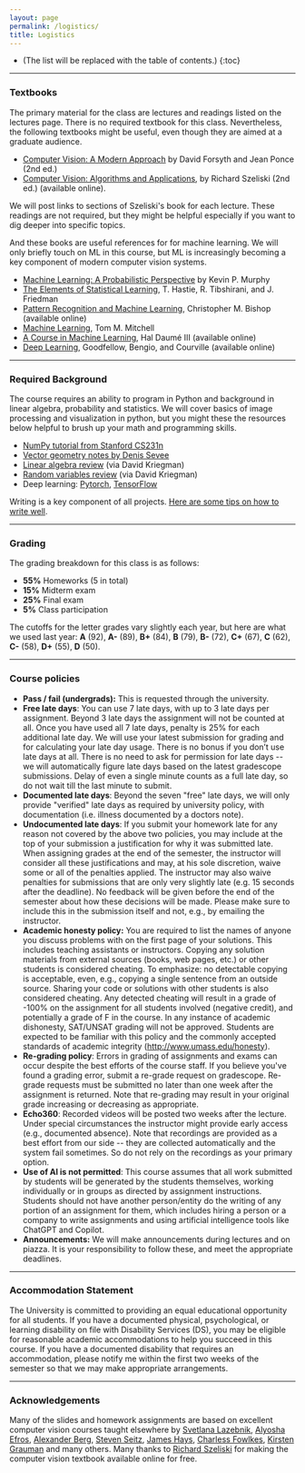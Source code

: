 ```yaml
---
layout: page
permalink: /logistics/
title: Logistics
---
```


* (The list will be replaced with the table of contents.)
{:toc}

***

### Textbooks
The primary material for the class are lectures and readings listed on the lectures page. There is no required textbook for this class. Nevertheless, the following textbooks might be useful, even though they are aimed at a graduate audience.

* [Computer Vision: A Modern Approach](http://luthuli.cs.uiuc.edu/~daf/book/book.html) by David Forsyth and Jean Ponce (2nd ed.)
* [Computer Vision: Algorithms and Applications](https://szeliski.org/Book/), by Richard Szeliski
  (2nd ed.) (available online).

We will post links to sections of Szeliski's book for each lecture. These readings are not required, but they might be helpful especially if you want to dig deeper into specific topics.

And these books are useful references for for machine learning. We will only briefly touch on ML in this course, but ML is increasingly becoming a key component of modern computer vision systems.
* [Machine Learning: A Probabilistic Perspective](https://probml.github.io/pml-book/) by Kevin P. Murphy
* [The Elements of Statistical Learning](https://hastie.su.domains/ElemStatLearn/), T. Hastie, R. Tibshirani, and
J. Friedman
* [Pattern Recognition and Machine
  Learning](https://www.microsoft.com/en-us/research/uploads/prod/2006/01/Bishop-Pattern-Recognition-and-Machine-Learning-2006.pdf),
  Christopher M. Bishop (available online)
* [Machine Learning](https://www.cs.cmu.edu/afs/cs.cmu.edu/user/mitchell/ftp/mlbook.html), Tom M. Mitchell
* [A Course in Machine Learning](http://ciml.info/), Hal Daumé III
  (available online)
* [Deep Learning](https://www.deeplearningbook.org/), Goodfellow,
  Bengio, and Courville (available online)

***

### Required Background

The course requires an ability to program in Python and
background in linear algebra, probability and statistics.
We will cover basics of image processing and visualization in python, but you might these the resources below helpful to brush up your math and programming skills.

* [NumPy tutorial from Stanford CS231n](https://cs231n.github.io/python-numpy-tutorial/)
* [Vector geometry notes by Denis Sevee](https://people.cs.umass.edu/~smaji/teaching/670/vectornotes.pdf)
* [Linear algebra review](https://cseweb.ucsd.edu/classes/wi05/cse252a/linear_algebra_review.pdf) (via David Kriegman)
* [Random variables review](https://cseweb.ucsd.edu/classes/wi05/cse252a/random_var_review.pdf) (via David Kriegman)
* Deep learning: [Pytorch](https://pytorch.org/), [TensorFlow](https://www.tensorflow.org/)

Writing is a key component of all projects. [Here are some tips on
how to write
well](https://docs.google.com/document/d/1cWY-L6Qu-wHKst69aDuJbi7Vtw472ZaSNHkrS_WyzqE/edit?usp=sharing).

***

### Grading

The grading breakdown for this class is as follows:

* **55%** Homeworks (5 in total)
* **15%** Midterm exam
* **25%** Final exam
* **5%** Class participation

The cutoffs for the letter grades vary slightly each year, but here are what we used last year: **A** (92), **A-** (89), **B+**
(84), **B** (79), **B-** (72), **C+** (67), **C** (62), **C-** (58), **D+** (55), **D** (50).

***
### Course policies

* **Pass / fail (undergrads):** This is requested through the university.
* **Free late days**: You can use 7 late days, with up to 3 late days per
  assignment. Beyond 3 late days the assignment will not be counted at all. Once you have used all 7 late days, penalty is 25% for each additional late day. We will use your latest submission for grading and for calculating your late day usage. There is no bonus if you don’t use late days at all. There is no need to ask for permission for late days -- we will automatically figure late days based on the latest gradescope submissions. Delay of even a single minute counts as a full late day, so do not wait till the last minute to submit.
* **Documented late days**:  Beyond the seven "free" late days, we will only provide "verified" late days as required by university policy, with documentation (i.e. illness documented by a doctors note).
* **Undocumented late days**: If you submit your homework late for any reason not covered by the above two policies, you may include at the top of your submission a justification for why it was submitted late. When assigning grades at the end of the semester, the instructor will consider all these justifications and may, at his sole discretion, waive some or all of the penalties applied. The instructor may also waive penalties for submissions that are only very slightly late (e.g. 15 seconds after the deadline). No feedback will be given before the end of the semester about how these decisions will be made. Please make sure to include this in the submission itself and not, e.g., by emailing the instructor.
* **Academic honesty policy:** You are required to list the names of anyone you discuss problems with on the first page of your solutions. This includes teaching assistants or instructors.  Copying any solution materials from external sources (books, web pages, etc.) or other students is considered cheating. To emphasize: no detectable copying is acceptable, even, e.g., copying a single sentence from an outside source. Sharing your code or solutions with other students is also considered cheating. Any detected cheating will result in a grade of -100% on the assignment for all students involved (negative credit), and potentially a grade of F in the course.
In any instance of academic dishonesty, SAT/UNSAT grading will not be approved.  Students are expected to be familiar with this policy and the commonly accepted standards of academic integrity (http://www.umass.edu/honesty).
* **Re-grading policy**: Errors in grading of assignments and exams can occur despite the best efforts of the course staff. If you believe you've found a grading error, submit a re-grade request on gradescope. Re-grade requests must be submitted no later than one week after the assignment is returned. Note that re-grading may result in your original grade increasing or decreasing as appropriate.
* **Echo360**: Recorded videos will be posted two weeks after the lecture. Under special circumstances the instructor might provide early access (e.g., documented absence). Note that recordings are provided as a best effort from our side -- they are collected automatically and  the system fail sometimes. So do not rely on the recordings as your primary option.
* **Use of AI is not permitted**: This course assumes that all work submitted by students will be generated by the students themselves, working individually or in groups as directed by assignment instructions. Students should not have another person/entity do the writing of any portion of an assignment for them, which includes hiring a person or a company to write assignments and using artificial intelligence tools like ChatGPT and Copilot.
* **Announcements:** We will make announcements during lectures and on piazza. It is your responsibility to follow these, and meet the appropriate deadlines.

***
### Accommodation Statement
The University is committed to providing an equal educational
opportunity for all students. If you have a documented physical,
psychological, or learning disability on file with Disability Services
(DS), you may be eligible for reasonable academic accommodations to
help you succeed in this course. If you have a documented disability
that requires an accommodation, please notify me within the first two
weeks of the semester so that we may make appropriate arrangements.

***
### Acknowledgements
Many of the slides and homework assignments are based on excellent
computer vision courses taught elsewhere by [Svetlana Lazebnik](https://slazebni.cs.illinois.edu/), [Alyosha
Efros](http://people.eecs.berkeley.edu/~efros/), [Alexander Berg](http://acberg.com/), [Steven Seitz](https://www.smseitz.com/), [James Hays](https://faculty.cc.gatech.edu/~hays/), [Charless Fowlkes](https://www.ics.uci.edu/~fowlkes/),
[Kirsten Grauman](https://www.cs.utexas.edu/users/grauman/) and many
others. Many thanks to [Richard
Szeliski](http://szeliski.org/RichardSzeliski.htm) for making the
computer vision textbook available online for free.
